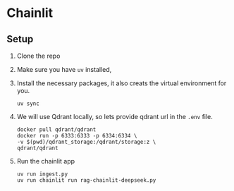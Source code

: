 # Chainlit

## Setup
1. Clone the repo 

2. Make sure you have `uv` installed,

3. Install the necessary packages, it also creats the virtual environment for you.
    ```
    uv sync
    ```

4. We will use Qdrant locally, so lets provide qdrant url in the `.env` file.
    ```
    docker pull qdrant/qdrant
    docker run -p 6333:6333 -p 6334:6334 \
    -v $(pwd)/qdrant_storage:/qdrant/storage:z \
    qdrant/qdrant
    
4. Run the chainlit app
    ```
    uv run ingest.py
    uv run chainlit run rag-chainlit-deepseek.py
    ```